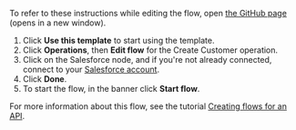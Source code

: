 To refer to these instructions while editing the flow, open [the GitHub page](https://github.com/ot4i/app-connect-templates/blob/main/resources/markdown/An%20API%20to%20create%20a%20contact%20in%20Salesforce%20using%20a%20name%20and%20email%20address_instructions.md) (opens in a new window).

1. Click **Use this template** to start using the template.
1. Click **Operations**, then **Edit flow** for the Create Customer operation.
1. Click on the Salesforce node, and if you're not already connected, connect to your [Salesforce account](https://ibm.biz/aassalesforce).
1. Click **Done**.
1. To start the flow, in the banner click **Start flow**.

For more information about this flow, see the tutorial [Creating flows for an API](https://www.ibm.com/docs/en/app-connect/saas?topic=designer-introduction-creating-flows-api-part-1).
